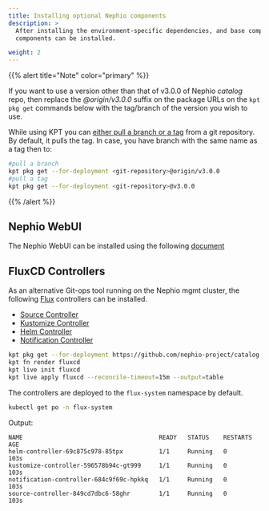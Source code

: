 ```yaml
---
title: Installing optional Nephio components
description: >
  After installing the environment-specific dependencies, and base components, the following optional Nephio 
  components can be installed. 

weight: 2
---
```


{{% alert title="Note" color="primary" %}}

If you want to use a version other than that of v3.0.0 of Nephio *catalog* repo, then replace the *@origin/v3.0.0*
suffix on the package URLs on the `kpt pkg get` commands below with the tag/branch of the version you wish to use.

While using KPT you can [either pull a branch or a tag](https://kpt.dev/book/03-packages/01-getting-a-package) from a
git repository. By default, it pulls the tag. In case, you have branch with the same name as a tag then to:

```bash
#pull a branch 
kpt pkg get --for-deployment <git-repository>@origin/v3.0.0
#pull a tag
kpt pkg get --for-deployment <git-repository>@v3.0.0
```

{{% /alert %}}

## Nephio WebUI

The Nephio WebUI can be installed using the following
[document](/content/en/docs/guides/install-guides/web-ui/_index.md)


## FluxCD Controllers

As an alternative Git-ops tool running on the Nephio mgmt cluster, 
the following [Flux](https://fluxcd.io/flux/) controllers can be installed.
* [Source Controller](https://fluxcd.io/flux/components/source/)
* [Kustomize Controller](https://fluxcd.io/flux/components/kustomize/)
* [Helm Controller](https://fluxcd.io/flux/components/helm/)
* [Notification Controller](https://fluxcd.io/flux/components/notification/)

```bash
kpt pkg get --for-deployment https://github.com/nephio-project/catalog.git/nephio/optional/fluxcd@origin/main
kpt fn render fluxcd
kpt live init fluxcd
kpt live apply fluxcd --reconcile-timeout=15m --output=table
```

The controllers are deployed to the `flux-system` namespace by default.

```bash
kubectl get po -n flux-system
```
Output:
```
NAME                                      READY   STATUS    RESTARTS   AGE
helm-controller-69c875c978-85tpx          1/1     Running   0          103s
kustomize-controller-596578b94c-gt999     1/1     Running   0          103s
notification-controller-684c9f69c-hpkkq   1/1     Running   0          103s
source-controller-849cd7dbc6-58ghr        1/1     Running   0          103s
```
